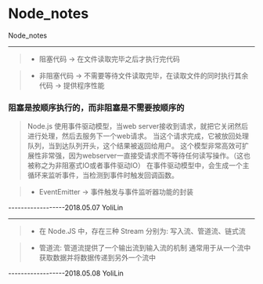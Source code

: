 # Node_notes

Node_notes

-----------------------------

>- 阻塞代码 -> 在文件读取完毕之后才执行完代码

>- 非阻塞代码 -> 不需要等待文件读取完毕，在读取文件的同时执行其余代码 -> 提供程序性能

### 阻塞是按顺序执行的，而非阻塞是不需要按顺序的

> Node.js 使用事件驱动模型，当web server接收到请求，就把它关闭然后进行处理，然后去服务下一个web请求。
当这个请求完成，它被放回处理队列，当到达队列开头，这个结果被返回给用户。
这个模型非常高效可扩展性非常强，因为webserver一直接受请求而不等待任何读写操作。（这也被称之为非阻塞式IO或者事件驱动IO）
在事件驱动模型中，会生成一个主循环来监听事件，当检测到事件时触发回调函数。

>- EventEmitter -> 事件触发与事件监听器功能的封装

------------------2018.05.07 YoliLin

-----------------------------

>- 在 Node.JS 中，存在三种 Stream 分别为: 写入流、管道流、链式流

>- 管道流: 管道流提供了一个输出流到输入流的机制 通常用于从一个流中获取数据并将数据传递到另外一个流中

------------------2018.05.08 YoliLin
